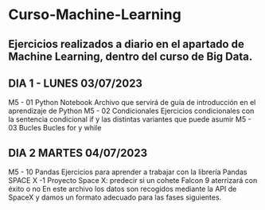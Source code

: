 # Curso-Machine-Learning
Ejercicios realizados a diario en el apartado de Machine Learning, dentro del curso de Big Data.
------------------------------------------------------------------------------------------------
## DIA 1 - LUNES 03/07/2023
M5 - 01 Python Notebook
Archivo que servirá de guía de introducción en el aprendizaje de Python
M5 - 02 Condicionales
Ejercicios condicionales con la sentencia condicional if y las distintas variantes que puede asumir
M5 - 03 Bucles
Bucles for y while
## DIA 2 MARTES 04/07/2023
M5 - 10 Pandas
Ejercicios para aprender a trabajar con la librería Pandas
SPACE X -1
Proyecto Space X: predecir si un cohete Falcon 9 aterrizará con éxito o no
En este archivo los datos son recogidos mediante la API de SpaceX y damos un formato adecuado para las fases siguientes.
